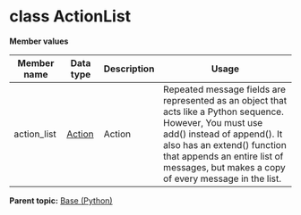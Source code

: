 # class ActionList

 **Member values** 

|Member name|Data type|Description|Usage|
|-----------|---------|-----------|-----|
|action\_list| [Action](Action.md#)|Action|Repeated message fields are represented as an object that acts like a Python sequence. However, You must use add\(\) instead of append\(\). It also has an extend\(\) function that appends an entire list of messages, but makes a copy of every message in the list.|

**Parent topic:** [Base \(Python\)](../../summary_pages/Base.md)

